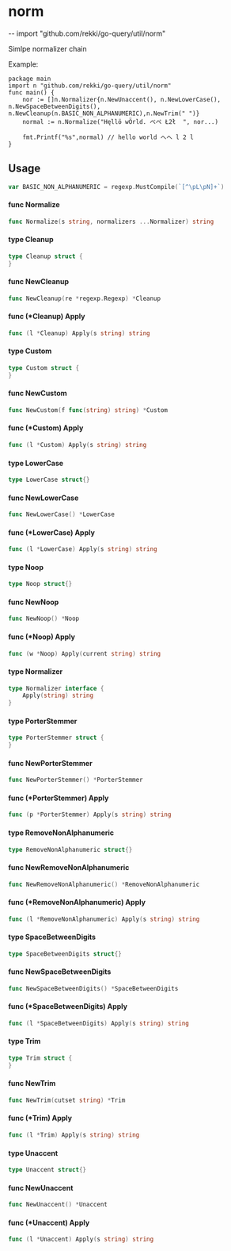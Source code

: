 # norm
--
    import "github.com/rekki/go-query/util/norm"

Simlpe normalizer chain

Example:

    package main
    import n "github.com/rekki/go-query/util/norm"
    func main() {
    	nor := []n.Normalizer{n.NewUnaccent(), n.NewLowerCase(), n.NewSpaceBetweenDigits(), n.NewCleanup(n.BASIC_NON_ALPHANUMERIC),n.NewTrim(" ")}
    	normal := n.Normalize("Hęllö wÖrld. べぺ Ł2ł  ", nor...)

    	fmt.Printf("%s",normal) // hello world へへ l 2 l
    }

## Usage

```go
var BASIC_NON_ALPHANUMERIC = regexp.MustCompile(`[^\pL\pN]+`)
```

#### func  Normalize

```go
func Normalize(s string, normalizers ...Normalizer) string
```

#### type Cleanup

```go
type Cleanup struct {
}
```


#### func  NewCleanup

```go
func NewCleanup(re *regexp.Regexp) *Cleanup
```

#### func (*Cleanup) Apply

```go
func (l *Cleanup) Apply(s string) string
```

#### type Custom

```go
type Custom struct {
}
```


#### func  NewCustom

```go
func NewCustom(f func(string) string) *Custom
```

#### func (*Custom) Apply

```go
func (l *Custom) Apply(s string) string
```

#### type LowerCase

```go
type LowerCase struct{}
```


#### func  NewLowerCase

```go
func NewLowerCase() *LowerCase
```

#### func (*LowerCase) Apply

```go
func (l *LowerCase) Apply(s string) string
```

#### type Noop

```go
type Noop struct{}
```


#### func  NewNoop

```go
func NewNoop() *Noop
```

#### func (*Noop) Apply

```go
func (w *Noop) Apply(current string) string
```

#### type Normalizer

```go
type Normalizer interface {
	Apply(string) string
}
```


#### type PorterStemmer

```go
type PorterStemmer struct {
}
```


#### func  NewPorterStemmer

```go
func NewPorterStemmer() *PorterStemmer
```

#### func (*PorterStemmer) Apply

```go
func (p *PorterStemmer) Apply(s string) string
```

#### type RemoveNonAlphanumeric

```go
type RemoveNonAlphanumeric struct{}
```


#### func  NewRemoveNonAlphanumeric

```go
func NewRemoveNonAlphanumeric() *RemoveNonAlphanumeric
```

#### func (*RemoveNonAlphanumeric) Apply

```go
func (l *RemoveNonAlphanumeric) Apply(s string) string
```

#### type SpaceBetweenDigits

```go
type SpaceBetweenDigits struct{}
```


#### func  NewSpaceBetweenDigits

```go
func NewSpaceBetweenDigits() *SpaceBetweenDigits
```

#### func (*SpaceBetweenDigits) Apply

```go
func (l *SpaceBetweenDigits) Apply(s string) string
```

#### type Trim

```go
type Trim struct {
}
```


#### func  NewTrim

```go
func NewTrim(cutset string) *Trim
```

#### func (*Trim) Apply

```go
func (l *Trim) Apply(s string) string
```

#### type Unaccent

```go
type Unaccent struct{}
```


#### func  NewUnaccent

```go
func NewUnaccent() *Unaccent
```

#### func (*Unaccent) Apply

```go
func (l *Unaccent) Apply(s string) string
```
